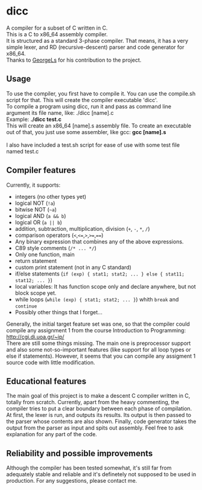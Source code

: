 # dicc
A compiler for a subset of C written in C. <br/>
This is a C to x86_64 assembly compiler. <br/>
It is structured as a standard 3-phase compiler. That means, it has a very simple lexer, and RD (recursive-descent) parser
and code generator for x86_64. <br/>
Thanks to [GeorgeLs](https://github.com/georgeLs) for his contribution to the project.

## Usage
To use the compiler, you first have to compile it. You can use the compile.sh script for that. This will create
the compiler executable 'dicc'. <br/>
To compile a program using dicc, run it and pass as command line argument its file name, like: ./dicc [name].c <br/>
Example: __./dicc test.c__ <br/>
This will create an x86_64 [name].s assembly file. To create an executable out of that, you just use some assembler, like gcc:
__gcc [name].s__ <br/> <br/>
I also have included a test.sh script for ease of use with some test file named test.c

## Compiler features
Currently, it supports:

* integers (no other types yet)
* logical NOT (`!a`)
* bitwise NOT (`~a`)
* logical AND (`a && b`)
* logical OR (`a || b`)
* addition, subtraction, multiplication, division (`+`, `-`, `*`, `/`)
* comparison operators (`<`,`<=`,`>`,`>=`,`==`)
* Any binary expression that combines any of the above expressions.
* C89 style comments (`/* ... */`)
* Only one function, main
* return statement
* custom print statement (not in any C standard)
* if/else statements (`if (exp) { stat1; stat2; ... } else { stat11; stat12; ... }`)
* local variables:
    It has function scope only and declare anywhere, but not block scope yet.
* while loops (`while (exp) { stat1; stat2; ... }`) whith `break` and `continue`
* Possibly other things that I forget...

Generally, the initial target feature set was one, so that the compiler could compile any assignment 1 from
the course Introduction to Programming: http://cgi.di.uoa.gr/~ip/ <br/>
There are still some things missing. The main one is preprocessor support and also some not-so-important features
(like support for all loop types or else if statements). However, it seems that you can compile any assigment 1 source code
with little modification.

## Educational features
The main goal of this project is to make a descent C compiler written in C, totally from scratch.
Currently, apart from the heavy commenting, the compiler tries to put a clear boundary between each phase of compilation.
At first, the lexer is run, and outputs its results. Its output is then passed to the parser whose contents are also shown.
Finally, code generator takes the output from the parser as input and spits out assembly.
Feel free to ask explanation for any part of the code.

## Reliability and possible improvements
Although the compiler has been tested somewhat, it's still far from adequately stable and reliable and it's definetely
not supposed to be used in production.
For any suggestions, please contact me.

